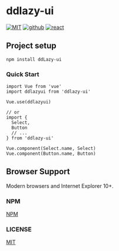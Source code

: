 # ddlazy-ui

<a href="https://opensource.org/licenses/MIT"><img src="https://img.shields.io/badge/license-MIT-brightgreen.svg" alt="MIT"></a>
<a href="https://github.com/Lazydd"><img src="https://img.shields.io/badge/github-Lazydd-brightgreen.svg" alt="github"></a>
<a href="https://github.com/facebook/react"><img src="https://img.shields.io/badge/npm-%5E2.6.11-blue" alt="react"></a>

## Project setup
```
npm install ddLazy-ui
```

### Quick Start
```
import Vue from 'vue'
import ddlazyui from 'ddlazy-ui'

Vue.use(ddlazyui)

// or
import {
  Select,
  Button
  // ...
} from 'ddlazy-ui'

Vue.component(Select.name, Select)
Vue.component(Button.name, Button)
```

## Browser Support
Modern browsers and Internet Explorer 10+.

### NPM
[NPM](https://www.npmjs.com/package/ddlazy-ui)

### LICENSE
[MIT](https://github.com/ElemeFE/element/blob/dev/LICENSE)
